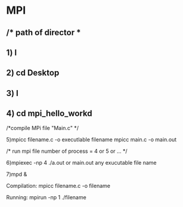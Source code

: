 # MPI
## /* path of director *
## 1) l
## 2) cd Desktop
## 3) l
## 4) cd mpi_hello_workd

/*compile MPi file "Main.c" */

5)mpicc filename.c -o executlable filename
  mpicc main.c -o main.out

/* run mpi file number of process = 4 or 5 or ... */

6)mpiexec  -np 4 ./a.out   or main.out  any exucutable file name 

7)mpd &


Compilation:
 mpicc filename.c -o filename

Running:
mpirun -np 1 ./filename
